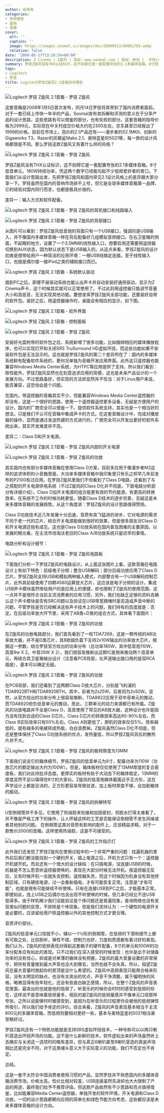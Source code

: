 ```yaml
---
author: 张伟周
categories:
- 测评报告
- 音频
- 音箱
cover:
  alt: ''
  caption: ''
  image: https://images.soomal.cc/images/doc/20090513/00001783.webp
  relative: false
date: '2009-05-17T13:28:54+08:00'
description: Z Cinema | Z旋风 | 源自：www.soomal.com | 版权：原创 |  平均/总评分：08.53/128
summary: 罗技Z旋风没有THX认证标识，这不妨碍它是一套配置夸张的2.1多媒体音箱。8寸低音单元，180W持续功率，凭这两个数字已经能勾起不少低频爱好者的胃口。下面我们从设计思路出发，先把罗技Z旋风和国内常见2.1设计风格上的差异跟大家分享一下。罗技虽然在国内的音响市场排不上号，但它是全球多媒体音箱第一品牌，它的经验对国内同行而言，也都是极具价值的。
tags:
- Logitech
- 罗技
title: Logitech罗技Z旋风2.1音箱测评报告
---
```


![Logitech 罗技 Z旋风 2.1音箱 - 罗技 Z旋风](https://images.soomal.cc/images/doc/20090513/00001782.webp)

这套音箱是2008年1月5日首次发布，同月14日罗技将其带到了国内消费者面前。对于一套已经上市快一年半的产品，Soomal发布其拆解和评测的意义在于分享产品的设计思路，这些思路有可以借鉴的部分，也有失败的部分。这套音箱的指导价格为2999元，实际现在中关村成交价格大约在2300左右，京东甚至已经报出了1999的价格。目前在市场上，高价的2.1产品还有――漫步者的S2.1MKII、创新的Gigaworks T3、Razer的灰鲭鲨Mako 2.1、奥特蓝星的5021等，每一款的设计风格都很是不同。那么罗技这款Z旋风又有着什么样的风格？

![Logitech 罗技 Z旋风 2.1音箱 - 罗技 Z旋风](https://images.soomal.cc/images/doc/20090513/00001783.webp)

罗技Z旋风没有THX认证标识，这不妨碍它是一套配置夸张的2.1多媒体音箱。8寸低音单元，180W持续功率，凭这两个数字已经能勾起不少低频爱好者的胃口。下面我们从设计思路出发，先把罗技Z旋风和国内常见2.1设计风格上的差异跟大家分享一下。罗技虽然在国内的音响市场排不上号，但它是全球多媒体音箱第一品牌，它的经验对国内同行而言，也都是极具价值的。



差异一：输入方式和软件配备。



![Logitech 罗技 Z旋风 2.1音箱 - 罗技 Z旋风的耳机接口和线路输入](https://images.soomal.cc/images/doc/20090513/00001787.webp)



![Logitech 罗技 Z旋风 2.1音箱 - 罗技 Z旋风的背部接口](https://images.soomal.cc/images/doc/20090513/00001790.webp)

从图片可以看到：罗技Z旋风低音炮的背面只有一个USB接口，强调的是USB输入，并不像国内多媒体音箱一样在背后配备好几组模拟音频接口。在右卫星箱的侧面，不起眼的地方，设置了一个3.5MM的线性输入口，想要启用还需要用遥控器切换到AUX状态，因为默认状态下是USB输入的。从这点来看，罗技Z旋风的设计初衷是想带给用户一种简洁的应用环境：一根USB线搞定连接。至于线性输入口，也就是偶尔接一接iPod之类的辅助接口而已。



![Logitech 罗技 Z旋风 2.1音箱 - 系统默认驱动](https://images.soomal.cc/images/doc/20090517/00001849.webp)

插到PC之后，即便不装驱动系统也能认出声卡并自动安装好通用驱动，显示为Z Cinema声卡，这个时候其实就可以正常使用了。不过此刻用遥控器只能调节音量大小和高低音，无法实现其他功能。要想发挥罗技Z旋风全部功能，还要装好自带的软件包。装好之后，用遥控器操作时，桌面会有相应的显示，如下图。



![Logitech 罗技 Z旋风 2.1音箱 - 软件界面](https://images.soomal.cc/images/doc/20090517/00001850.webp)



![Logitech 罗技 Z旋风 2.1音箱 - 控制面板](https://images.soomal.cc/images/doc/20090517/00001851.webp)



![Logitech 罗技 Z旋风 2.1音箱 - 罗技 Z旋风](https://images.soomal.cc/images/doc/20090513/00001784.webp)

安装好光盘附带的软件包之后，系统新增了很多功能，比如捆绑相应的媒体播放程序，也可以实现打开和关闭SRS TruSurround HD虚拟环绕，而这些功能如果不安装软件包是无法显示的。这也就是罗技Z旋风的第二个差异所在了：国内的多媒体系统鲜有配备软件系统的，更何况单独为音箱开发应用界面。此外这只遥控器也能兼容Windows Media Center系统，为HTPC等应用提供了支持。所以我们看到：除性能外，罗技Z旋风显然也在刻意追求应用的简便，这也是未来产品设计的一个发展方向。不过思路虽好，但实现的方法却显然并不恰当：对于Linux用户来说，能否兼容，这恐怕会是个问题。

在国内，带遥控器的音箱其实不少，但能兼容Windows Media Center遥控器的却没有，这是一个很好的思路，使用一个遥控器遥控更多设备，无疑是方便用户的设计，国内的厂商完全可以借鉴一下。提供软件系统支持，其实也是一个相当好的想法，只是我们不认可在音箱中集成声卡的方式。在这套音箱设计中，完成对播放器的操作，显然是通过发送热键的方式进行的，厂商完全可以开发出更好的软件系统出来，其实开发难度并不高。



差异二：Class D和开关电源。



![Logitech 罗技 Z旋风 2.1音箱 - 罗技 Z旋风内部的开关电源](https://images.soomal.cc/images/doc/20090513/00001793.webp)



![Logitech 罗技 Z旋风 2.1音箱 - 罗技 Z旋风的功放](https://images.soomal.cc/images/doc/20090513/00001798.webp)

其实国内也有部分多媒体音箱在使用Class D方案，目前多应用于像漫步者M2这样的追求体积的小音箱里面，大功率多媒体音箱中我印象里只有乐之邦早几年前发布的P2100有过应用。在罗技Z旋风里我们不但看到了Class D电路，还看到了与之搭配的开关电源供电系统（不过Z旋风的Class D化并不彻底，下面电路分析部分有详细介绍）。Class D加开关电源的组合能更有效的节约能源，有更高的转换效率，在系统不工作的时候功耗更低，随着Class D技术的逐步完善，无疑这是未来多媒体音箱的发展趋势。从这个角度讲：罗技Z旋风的设计思路值得赞扬。

Class D功放技术近几年发展十分迅速，音质有突飞猛进的进步，它对电源的需求不同于老一代的芯片，结合开关电源能做到很好的效果，但是很多朋友对Class D和开关电源还抱有成见，这也是Class D功放系统在国内普及困难的主要原因，以发展的眼光看，在主流市场淘汰老旧的Class A/B功放系统只是迟早的事情。



电路分析和设计细节：



![Logitech 罗技 Z旋风 2.1音箱 - 罗技 Z旋风电路板](https://images.soomal.cc/images/doc/20090517/00001852.webp)

下面我们分析一下罗技Z旋风的电路设计。从上面这张图片上看，这款音箱在电路设计上有如下特色：前级电子分频；整合USB解码；部分后级功放应用了Class D芯片。罗技Z旋风支持USB和模拟两种输入模式，内部整合有一个USB解码控制芯片，此外其前级使用了四颗4580运算放大芯片，这应该是电子分频的设计。集成USB声卡模块虽然带给用户的是应用上的便捷，却也限制了Z旋风的使用范围，这一点并不是很符合当前主流消费者的应用习惯，另外，我们也缺乏足够的资料去确认这个声卡模块是否有SRC问题以及验证在USB带宽拥堵时是否造成声音中断的问题，不管罗技是否已经解决这些声卡技术上的问题，我们持有的态度就是：否定。在后级功率放大环节里，采用了AB类+D类的组合方式，具体看下面图片：



![Logitech 罗技 Z旋风 2.1音箱 - 罗技 Z旋风的功放](https://images.soomal.cc/images/doc/20090513/00001799.webp)

在Z旋风的功放电路部分，我们首先看到了一粒TDA7269，这是一颗传统的AB功率放大器，并不是D类芯片，其8欧姆负载下支持2x10W输出的功率放大芯片，根据这一参数，结合罗技官方给出的功率分布（总功率180W，其中低音炮110W，高音9w X 2，中音26W X 2），我们很容易推断出这颗IC是用来推动两个高音单元，再结合其卫星箱输出设计（注意看PCB背部，左声道输出接口用的是双RCA插座），基本可以确定无疑。



![Logitech 罗技 Z旋风 2.1音箱 - 罗技 Z旋风的功放](https://images.soomal.cc/images/doc/20090513/00001798.webp)

在PCB背部，我们还看到了这两颗Class D放大芯片，分别是飞利浦的TDA8922BTH和TDA8920BTH。其中，前者为2x25W，后者则为2x50W。显然，从官方给出的功率分布上很容易推断，TDA8922应用于双中音单元的推动，而TDA8920担负低音单元的推动，至此，三颗单元的动力来源都已有所属。Z旋风的功放电路并不全是Class D，高音使用了常见的AB放大器，这种设计也许是因为没有找到合适的Class D芯片。Class D芯片的转换效率高达80-90%左右，而Class B实际效率只有50%左右，Class A则更低了，胆机的效率仅仅5%。效率越低的，就有越多的电被转成热能，白白浪费掉。Z旋风虽然Class D化不彻底，但还是整体保持了Class D功放系统的优点，发热量低，所以罗技Z旋风背后的散热片并不大。



![Logitech 罗技 Z旋风 2.1音箱 - 罗技 Z旋风的板材厚度为13MM](https://images.soomal.cc/images/doc/20090513/00001792.webp)

下面我们说说它的箱体细节，罗技Z旋风的低音单元为8寸，配备功率为110W（功放芯片的额定输出大约为100W）。但是，箱体板材仅仅使用了13MM厚度的复合密度板，我们对此持批评态度。更厚实的板材有助于大动态下的箱体稳定，13MM的厚度显然不足以镇得住8寸的大家伙。Z旋风的低音炮箱体截面近乎正方形，这在声学设计上都是忌讳的，正方形更容易导致驻波，加上板材厚度不够，会加剧箱体的振动。



![Logitech 罗技 Z旋风 2.1音箱 - 罗技 Z旋风的拆解特写](https://images.soomal.cc/images/doc/20090513/00001791.webp)

U型倒相管并不多见，它使用了热熔胶来衔接和加固密封，但胶水打得太难看了，并不像是严格工序下的操作，让人怀疑这样的工艺是否能保证倒相管不发生风噪或者其他别的问题。 在倒相管这类对音质有影响的配件上，应该精益求精，对于一款售价2000的音箱，这样使用热熔胶，这是不可接受的。



![Logitech 罗技 Z旋风 2.1音箱 - 罗技 Z旋风的工作指示灯](https://images.soomal.cc/images/doc/20090513/00001800.webp)

此外我们还发现了罗技Z旋风在使用过程中的一个非常严重的问题：找遍机器的里外前后我们都没能找到一个硬的开关，插上电源之后，开机方式只有一个：遥控器开机键开机。而且还有一个很大的设计缺陷：在只插电源，没连接USB的时候，机器是不怎么愿意听遥控器使唤的，表现在大部分时候无法开机，按遥控器无反应，又有时候开机一会就失去控制，遥控器失灵，而这个时候因为机身没有其他控制区域，只有硬拔电源，过一会重新插电，才有可能恢复正常。注意是“才有可能”，也就是很有可能继续不听使唤。只有在连接USB到PC之后，才能基本正常。即便如此，连上USB之后偶尔也会出现不听使唤的时候，但几率已经比不连USB低得多。由于样机稀少我们没能验证是个体问题还是普遍现象，查询网络也没有发现类似问题的反馈，不排除是个体现象。但是我们坚持认为：一个硬性的电源开关是必要的，应该留给用户除遥控器以外的其他控制方式才更合理。



音质评价部分。

Z旋风的低音单元口径就不小，辅以一个U形的倒相管，在低频的下潜和细节上都有可取之处，比较耐听，弹性不错，控制力也好，力度和质感都有着讨好的表现。我们认为，Z旋风的低频表现对得起这套箱子的硬件配备，8寸的单元和100W的功率分配本应有如此的表现。只不过我们在深入感受的时候发现：也许是出于对储备功率的没有信心，抑或是对单薄的箱体没有把握，Z旋风的最大音量设置的非常保守，把所有音量推到最大声音也没大到哪去，当然也就不会失真。所以，指望Z旋风在最大音量时掀起你的房顶是没什么希望的。Z旋风中高频表现只能用合格来形容，没有太明显的缺点，也没有太突出的优点，声音干净清脆，属于偏明快的风格，略微显得有些年轻化，还会有些直白缺乏感情，所以，在整个Z旋风的声音表现里面，最突出的也就是他的低频了，听音乐的时候你会时时的感受到低频的存在，这样说不是意味着低频量多，相反的是Z旋风的低频量感并不像单元口径那样夸张，之所以说能够时时被感受到，是因为在听音乐的过程里你会被他的低频弹性所吸引，所以我们给予肯定的评价。综合来看，Z旋风的声音表现基本相当于主流800元的多媒体音箱，而低频则要相对更好一些，基本与奥特蓝星的5021相当甚至略好过。

罗技Z旋风还有一个特色功能就是支持SRS虚拟环绕技术，一种号称可以以两只喇叭营造出环绕声场的功能。这不是什么新鲜的技术，软件虚拟出来的声场虽然听上去确实与关闭这一选项时的略有差异，但与真正6喇叭甚至8喇叭营造的真是声场相比还是完全不同，对于这类噱头意义大于实际意义的功能，我们不否定也不肯定。



总结。

这是一套不太符合中国消费者使用习惯的产品，显然罗技并不熟悉国内的多媒体音箱消费市场。价格太高，性价比相对较差，USB连接虽然先进却也大大限制了产品的用途，最终我们给予不推荐评级。但这款产品依然有不少思路和亮点值得借鉴，比如能兼容Media Center遥控器，单独开发的软件环境，开关电源和Class D功放，一切的设计思路都朝向应用的简单化和绿色节能方向考虑，这些都应该是未来多媒体音箱的设计方向。